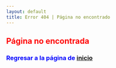 ```yaml
---
layout: default
title: Error 404 | Página no encontrado
---
```

<!--##  {#margin-titulo-markdown}-->
<h2 class="text-center" title="Contactar a ferreteria La Cadena" style="color:red">Página no encontrada</h2> 
<h3 class="text-center" style="color:blue">Regresar a la página de <a href="https://santoslopez.github.io">inicio</a></h3> 